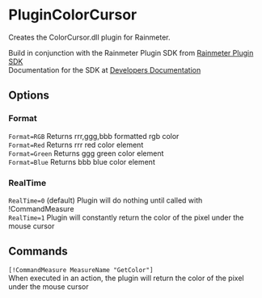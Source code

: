 # PluginColorCursor

Creates the ColorCursor.dll plugin for Rainmeter.

Build in conjunction with the Rainmeter Plugin SDK from [Rainmeter Plugin SDK](https://github.com/rainmeter/rainmeter-plugin-sdk)  
Documentation for the SDK at [Developers Documentation](https://docs.rainmeter.net/developers/#CreatePlugin)

## Options

### Format
`Format=RGB` Returns rrr,ggg,bbb formatted rgb color  
`Format=Red` Returns rrr red color element  
`Format=Green` Returns ggg green color element  
`Format=Blue` Returns bbb blue color element  

### RealTime

`RealTime=0` (default) Plugin will do nothing until called with !CommandMeasure  
`RealTime=1` Plugin will constantly return the color of the pixel under the mouse cursor

## Commands 

`[!CommandMeasure MeasureName "GetColor"]`  
When executed in an action, the plugin will return the color of the pixel under the mouse cursor
